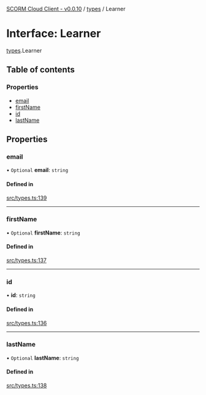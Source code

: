 [SCORM Cloud Client - v0.0.10](../README.md) / [types](../modules/types.md) / Learner

# Interface: Learner

[types](../modules/types.md).Learner

## Table of contents

### Properties

- [email](types.Learner.md#email)
- [firstName](types.Learner.md#firstname)
- [id](types.Learner.md#id)
- [lastName](types.Learner.md#lastname)

## Properties

### email

• `Optional` **email**: `string`

#### Defined in

[src/types.ts:139](https://github.com/distributhor/scormcloud-client/blob/8456234/src/types.ts#L139)

___

### firstName

• `Optional` **firstName**: `string`

#### Defined in

[src/types.ts:137](https://github.com/distributhor/scormcloud-client/blob/8456234/src/types.ts#L137)

___

### id

• **id**: `string`

#### Defined in

[src/types.ts:136](https://github.com/distributhor/scormcloud-client/blob/8456234/src/types.ts#L136)

___

### lastName

• `Optional` **lastName**: `string`

#### Defined in

[src/types.ts:138](https://github.com/distributhor/scormcloud-client/blob/8456234/src/types.ts#L138)
